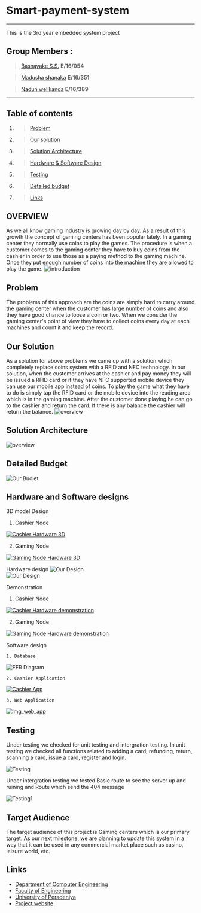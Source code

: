 
# Smart-payment-system
---
This is the 3rd year embedded system project
## Group Members : 
>[Basnayake S.S.](https://github.com/sathirauop) **E/16/054**

>[Madusha shanaka](https://github.com/MadushaShanaka) **E/16/351**

>[Nadun welikanda](https://github.com/Nadun360) **E/16/389**

---

## Table of contents

1. >[Problem](https://github.com/cepdnaclk/e16-3yp-smart-payment-system#problem)
2. >[Our solution](https://github.com/cepdnaclk/e16-3yp-smart-payment-system#our-solution)
3. >[Solution Architecture](https://github.com/cepdnaclk/e16-3yp-smart-payment-system#solution-architecture)
4. >[Hardware & Software Design](https://github.com/cepdnaclk/e16-3yp-smart-payment-systemr#hardware-and-software-design)
5. >[Testing](https://github.com/cepdnaclk/e16-3yp-smart-payment-system#testing)
6. >[Detailed budget](https://github.com/cepdnaclk/e16-3yp-smart-payment-system#detailed-budget)
7. >[Links](https://github.com/cepdnaclk/e16-3yp-smart-payment-system#Links)

## OVERVIEW
  As we all know gaming industry is growing day by day. As a result of this growth the concept of gaming centers has been popular lately. In a gaming center they normally use coins to play the games. The procedure is when a customer comes to the gaming center they have to buy coins from the cashier in order to use those as a paying method to the gaming machine. Once they put enough number of coins into the machine they are allowed to play the game.
![introduction](https://github.com/MadushaShanaka/e16-3yp-smart-payment-system/blob/main/images/smart_payment_system_intro.png?raw=true)

  
## Problem
  The problems of this approach are the coins are simply hard to carry around the gaming center when the customer has large number of coins and also they have good chance to loose a coin or two. When we consider the gaming center's point of view they have to collect coins every day at each machines and count it and keep the record.

## Our Solution
  As a solution for above problems we came up with a solution which completely replace coins system with a RFID and NFC technology. In our solution, when the customer arrives at the cashier and pay money they will be issued a RFID card or if they have NFC supported mobile device they can use our mobile app instead of coins. To play the game what they have to do is simply tap the RFID card or the mobile device into the reading area which is in the gaming machine. After the customer done playing he can go to the cashier and return the card. If there is any balance the cashier will return the balance.
  ![overview](https://github.com/cepdnaclk/e16-3yp-smart-payment-system/blob/main/images/main%20idea.PNG?raw=true)


## Solution Architecture
![overview](https://github.com/MadushaShanaka/e16-3yp-smart-payment-system/blob/main/images/smart_payment_system_overview.png?raw=true)

## Detailed Budget
![Our Budjet](https://github.com/sathirauop/e16-3yp-smart-payment-system/blob/main/images/Budget.jpeg?raw=true)  


## Hardware and Software designs
  
  3D model Design
  
  1. Cashier Node
  
  [![Cashier Hardware 3D](https://github.com/MadushaShanaka/e16-3yp-smart-payment-system/blob/main/Demonstration/img_cashier_hard_3d.jpg?raw=true)](https://youtu.be/4YNhmeZaI7E)
  
  2. Gaming Node

  [![Gaming Node Hardware 3D](https://github.com/MadushaShanaka/e16-3yp-smart-payment-system/blob/main/Demonstration/img_gaming_node_hard_3d.jpg?raw=true)](https://youtu.be/KYDXmXD5vWg)
  
  Hardware design
![Our Design](https://github.com/sathirauop/e16-3yp-smart-payment-system/blob/main/Diagrams/EasyEDA_diagram.png?raw=true)  
![Our Design](https://github.com/MadushaShanaka/e16-3yp-smart-payment-system/blob/main/Diagrams/PCB/PCB.jpeg) 

  Demonstration
  1. Cashier Node
  
  [![Cashier Hardware demonstration](https://github.com/MadushaShanaka/e16-3yp-smart-payment-system/blob/main/Demonstration/img_cashier_hard.jpg?raw=true)](https://youtu.be/FA2izcUz030)
  
  2. Gaming Node

  [![Gaming Node Hardware demonstration](https://github.com/MadushaShanaka/e16-3yp-smart-payment-system/blob/main/Demonstration/img_gaming_node.jpg?raw=true)](https://youtu.be/XCwr7IixzDE)
  
  Software design
  
    1. Database
    
![EER Diagram](https://github.com/cepdnaclk/e16-3yp-smart-payment-system/blob/main/Diagrams/EER_diagram/EER_diagram.png?raw=true)  

    2. Cashier Application
    
 [![Cashier App](https://github.com/MadushaShanaka/e16-3yp-smart-payment-system/blob/main/Demonstration/img_cashier_app.jpg?raw=true)](https://youtu.be/9UNsXmhzdWU)
 
    3. Web Application
    
[![img_web_app](https://user-images.githubusercontent.com/54934856/120007420-84286800-bff7-11eb-9ab5-6f6fdeaf4f03.jpg?raw=true)](https://youtu.be/JaxcWVb3in4)

## Testing
  Under testing we checked for unit testing and intergration testing. In unit testing we checked all functions related to adding a card, refunding, return, scanning a card, issue a card, register and login.
  
 ![Testing](https://github.com/cepdnaclk/e16-3yp-smart-payment-system/blob/main/images/Testing/unit%20testing.jpeg?raw=true)  
 
  Under intergration testing we tested Basic route to see the server up and ruining and Route which send the 404 message
    
 ![Testing1](https://github.com/cepdnaclk/e16-3yp-smart-payment-system/blob/main/images/Testing/integrtion%20testing.jpeg?raw=true)  
 
## Target Audience
  The target audience of this project is Gaming centers which is our primary target. As our next milestone, we are planning to update this system in a way that it can be used in any commercial market place such as casino, leisure world, etc.
  
## Links
- [Department of Computer Engineering](http://www.ce.pdn.ac.lk/)
- [Faculty of Engineering](http://eng.pdn.ac.lk/)
- [University of Peradeniya](https://www.pdn.ac.lk/)
- [Project website](https://cepdnaclk.github.io/e16-3yp-smart-payment-system/)


